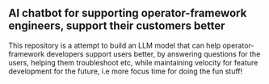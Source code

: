 ## AI chatbot for supporting operator-framework engineers, support their customers better

This repository is a attempt to build an LLM model that can help operator-framework developers support users better, by answering questions for the users, helping them troubleshoot etc, while maintaining velocity for feature development for the future, i.e more focus time for doing the fun stuff!   

